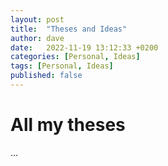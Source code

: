 ```yaml
---
layout: post
title:  "Theses and Ideas"
author: dave
date:   2022-11-19 13:12:33 +0200
categories: [Personal, Ideas]
tags: [Personal, Ideas]
published: false
---
```


# All my theses
...
